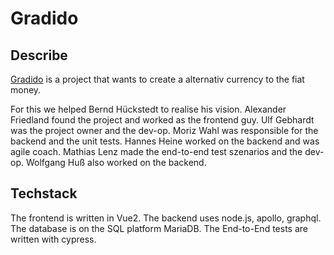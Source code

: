 # Gradido

## Describe

[Gradido](https://www.gradido.net) is a project that wants to create a alternativ currency to the fiat money.

For this we helped Bernd Hückstedt to realise his vision.
Alexander Friedland found the project and worked as the frontend guy.
Ulf Gebhardt was the project owner and the dev-op.
Moriz Wahl was responsible for the backend and the unit tests.
Hannes Heine worked on the backend and was agile coach.
Mathias Lenz made the end-to-end test szenarios and the dev-op.
Wolfgang Huß also worked on the backend.

## Techstack

The frontend is written in Vue2.
The backend uses node.js, apollo, graphql.
The database is on the SQL platform MariaDB.
The End-to-End tests are written with cypress.
